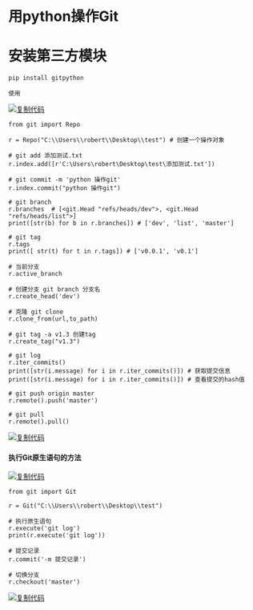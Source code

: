 # 用python操作Git          



# 安装第三方模块

```
pip install gitpython
```

 

```
使用
```

[![复制代码](https://common.cnblogs.com/images/copycode.gif)](javascript:void(0);)

```
from git import Repo

r = Repo("C:\\Users\\robert\\Desktop\\test") # 创建一个操作对象

# git add 添加测试.txt
r.index.add([r'C:\Users\robert\Desktop\test\添加测试.txt'])  

# git commit -m 'python 操作git'
r.index.commit("python 操作git")

# git branch
r.branches  # [<git.Head "refs/heads/dev">, <git.Head "refs/heads/list">]
print([str(b) for b in r.branches]) # ['dev', 'list', 'master']

# git tag
r.tags
print([ str(t) for t in r.tags]) # ['v0.0.1', 'v0.1']

# 当前分支
r.active_branch

# 创建分支 git branch 分支名
r.create_head('dev')

# 克隆 git clone
r.clone_from(url,to_path)

# git tag -a v1.3 创建tag
r.create_tag("v1.3")

# git log
r.iter_commits()
print([str(i.message) for i in r.iter_commits()]) # 获取提交信息
print([str(i.message) for i in r.iter_commits()]) # 查看提交的hash值

# git push origin master
r.remote().push('master')

# git pull
r.remote().pull()
```

[![复制代码](https://common.cnblogs.com/images/copycode.gif)](javascript:void(0);)

 

#### 执行Git原生语句的方法

[![复制代码](https://common.cnblogs.com/images/copycode.gif)](javascript:void(0);)

```
from git import Git

r = Git("C:\\Users\\robert\\Desktop\\test")

# 执行原生语句
r.execute('git log') 
print(r.execute('git log'))

# 提交记录
r.commit('-m 提交记录')

# 切换分支
r.checkout('master')
```

[![复制代码](https://common.cnblogs.com/images/copycode.gif)](javascript:void(0);)

 